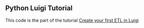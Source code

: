 ## Python Luigi Tutorial

This code is the part of the tutorial [Create your first ETL in Luigi](http://blog.adnansiddiqi.me/create-your-first-etl-in-luigi)
